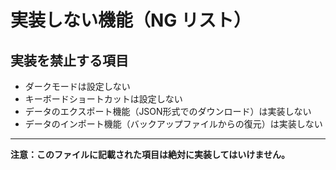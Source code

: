 # 実装しない機能（NG リスト）

## 実装を禁止する項目

- ダークモードは設定しない
- キーボードショートカットは設定しない
- データのエクスポート機能（JSON形式でのダウンロード）は実装しない
- データのインポート機能（バックアップファイルからの復元）は実装しない

---

**注意：このファイルに記載された項目は絶対に実装してはいけません。**
